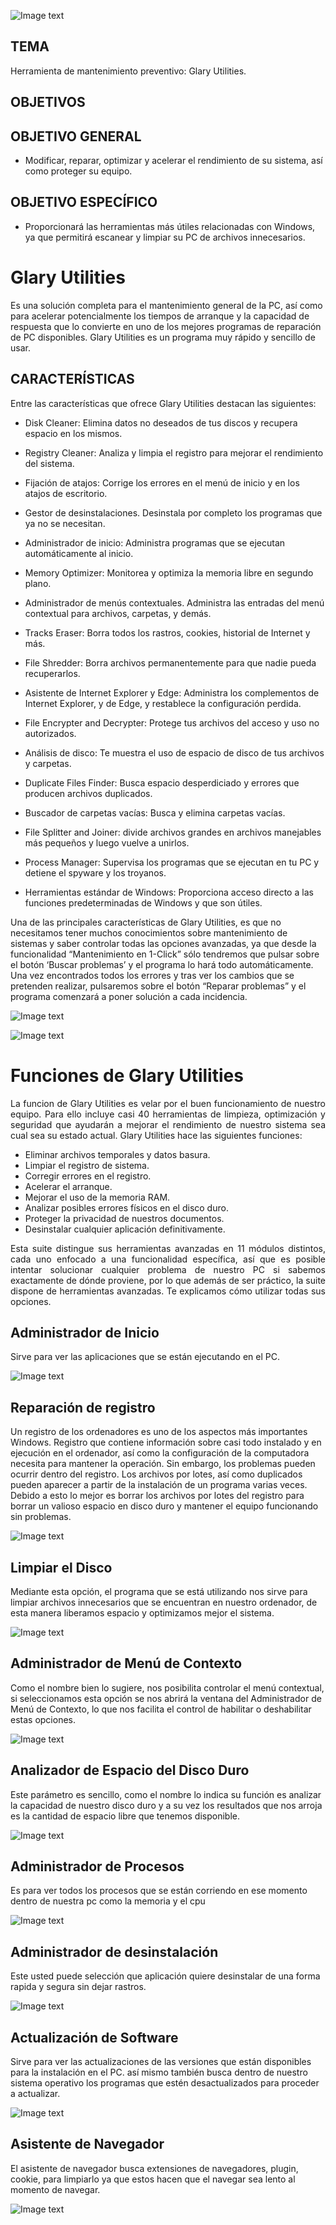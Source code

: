 ![Image text](/Imagenes/Caratula.jpeg)
##  TEMA

Herramienta de mantenimiento preventivo: Glary Utilities. 

## OBJETIVOS


## OBJETIVO GENERAL

- Modificar, reparar, optimizar y acelerar el rendimiento de su sistema, así como proteger su equipo. 

## OBJETIVO ESPECÍFICO 

- Proporcionará las herramientas más útiles relacionadas con Windows, ya que permitirá escanear y limpiar su PC de archivos innecesarios. 

# Glary Utilities  

Es una solución completa para el mantenimiento general de la PC, así como para acelerar potencialmente los tiempos de arranque y la capacidad de respuesta que lo convierte en uno de los mejores programas de reparación de PC disponibles. Glary Utilities es un programa muy rápido y sencillo de usar. 

## CARACTERÍSTICAS 

Entre las características que ofrece Glary Utilities destacan las siguientes:
- Disk Cleaner: Elimina datos no deseados de tus discos y recupera espacio en los mismos.

- Registry Cleaner: Analiza y limpia el registro para mejorar el rendimiento del sistema.

- Fijación de atajos: Corrige los errores en el menú de inicio y en los atajos de escritorio.

- Gestor de desinstalaciones. Desinstala por completo los programas que ya no se necesitan.

- Administrador de inicio: Administra programas que se ejecutan automáticamente al inicio.

- Memory Optimizer: Monitorea y optimiza la memoria libre en segundo plano.

- Administrador de menús contextuales. Administra las entradas del menú contextual para archivos, carpetas, y demás.

- Tracks Eraser: Borra todos los rastros, cookies, historial de Internet y más.

- File Shredder: Borra archivos permanentemente para que nadie pueda recuperarlos.

- Asistente de Internet Explorer y Edge: Administra los complementos de Internet Explorer, y de Edge, y restablece la configuración perdida.

- File Encrypter and Decrypter:  Protege tus archivos del acceso y uso no autorizados.

- Análisis de disco: Te muestra el uso de espacio de disco de tus archivos y carpetas.

- Duplicate Files Finder: Busca espacio desperdiciado y errores que producen archivos duplicados.

- Buscador de carpetas vacías: Busca y elimina carpetas vacías.

- File Splitter and Joiner: divide archivos grandes en archivos manejables más pequeños y luego vuelve a unirlos.

- Process Manager: Supervisa los programas que se ejecutan en tu PC y detiene el spyware y los troyanos.

- Herramientas estándar de Windows: Proporciona acceso directo a las funciones predeterminadas de Windows y que son útiles.

Una de las principales características de Glary Utilities, es que no necesitamos tener muchos conocimientos sobre mantenimiento de sistemas y saber controlar todas las opciones avanzadas, ya que desde la funcionalidad “Mantenimiento en 1-Click” sólo tendremos que pulsar sobre el botón ‘Buscar problemas’ y el programa lo hará todo automáticamente. Una vez encontrados todos los errores y tras ver los cambios que se pretenden realizar, pulsaremos sobre el botón “Reparar problemas” y el programa comenzará a poner solución a cada incidencia.

![Image text](/Imagenes/caracteristica1.jpg)

![Image text](/Imagenes/caracteristica2.jpg)

# Funciones de Glary Utilities

<p style='text-align: justify;'> La funcion de Glary Utilities es velar por el buen funcionamiento de nuestro equipo. Para ello incluye casi 40 herramientas de limpieza, optimización y seguridad que ayudarán a mejorar el rendimiento de nuestro sistema sea cual sea su estado actual. Glary Utilities hace las siguientes funciones:  </p>
 
- Eliminar archivos temporales y datos basura.
- Limpiar el registro de sistema.
- Corregir errores en el registro. 
- Acelerar el arranque. 
- Mejorar el uso de la memoria RAM.
- Analizar posibles errores físicos en el disco duro. 
- Proteger la privacidad de nuestros documentos.
- Desinstalar cualquier aplicación definitivamente.
<p style='text-align: justify;'> Esta suite distingue sus herramientas avanzadas en 11 módulos distintos, cada uno enfocado a una funcionalidad específica, así que es posible intentar solucionar cualquier problema de nuestro PC si sabemos exactamente de dónde proviene, por lo que además de ser práctico, la suite dispone de herramientas avanzadas. Te explicamos cómo utilizar todas sus opciones.
 </p>

## Administrador de Inicio 

<p style='text-align: justify;'> Sirve para ver las aplicaciones que se están ejecutando en el PC. </p>

![Image text](/Imagenes/Adm_Inicio.jpg)

## Reparación de registro

Un registro de los ordenadores es uno de los aspectos más importantes Windows. Registro que contiene información sobre casi todo instalado y en ejecución en el ordenador, así como la configuración de la computadora necesita para mantener la operación. Sin embargo, los problemas pueden ocurrir dentro del registro. Los archivos por lotes, así como duplicados pueden aparecer a partir de la instalación de un programa varias veces. Debido a esto lo mejor es borrar los archivos por lotes del registro para borrar un valioso espacio en disco duro y mantener el equipo funcionando sin problemas.

![Image text](/Imagenes/RRegistro.jpg)

## Limpiar el Disco

Mediante esta opción, el programa que se está utilizando nos sirve para limpiar archivos innecesarios que se encuentran en nuestro ordenador, de esta manera liberamos espacio y optimizamos mejor el sistema.

![Image text](/Imagenes/LimpiarDisco.jpg)

## Administrador de Menú de Contexto

Como el nombre bien lo sugiere, nos posibilita controlar el menú contextual, si seleccionamos esta opción se nos abrirá la ventana del Administrador de Menú de Contexto, lo que nos facilita el control de habilitar o deshabilitar estas opciones. 

![Image text](/Imagenes/AMContexto.jpg)

## Analizador de Espacio del Disco Duro 

Este parámetro es sencillo, como el nombre lo indica su función es analizar la capacidad de nuestro disco duro y a su vez los resultados que nos arroja es la cantidad de espacio libre que tenemos disponible. 

![Image text](/Imagenes/AEDisco.jpg)

## Administrador de Procesos
Es para ver todos los procesos que se están corriendo en ese momento dentro de nuestra pc como la memoria y el cpu

![Image text](/Imagenes/Administrador_de_Procesos.jpg)

## Administrador de desinstalación
Este usted puede selección que aplicación quiere desinstalar de una forma rapida y segura sin dejar rastros. 

![Image text](/Imagenes/Administrador_de_desinstalación.jpg)

## Actualización de Software
Sirve para ver las actualizaciones de las versiones que están disponibles para la instalación en el PC. así mismo también busca dentro de nuestro sistema operativo los programas que estén desactualizados para proceder a actualizar.

![Image text](/Imagenes/Actualización_de_Software.jpg)

## Asistente de Navegador

El asistente de navegador busca extensiones de navegadores, plugin, cookie, para limpiarlo ya que estos hacen que el navegar sea lento al momento de navegar.

![Image text](/Imagenes/Asistente_de_Navegador.jpg)